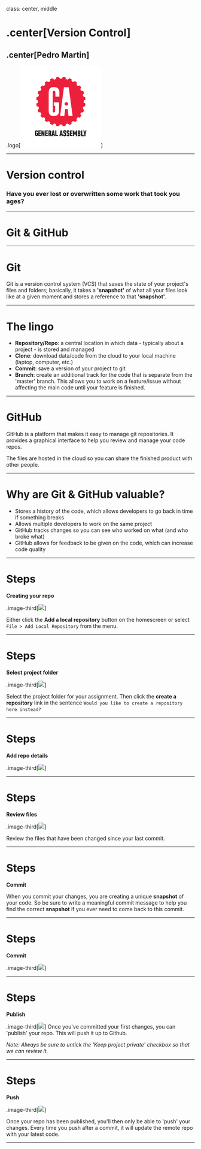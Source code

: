 class: center, middle

# .center[Version Control]

## .center[Pedro Martin]

.logo[![](../assets/ga.svg)]

---

# Version control

### Have you ever lost or overwritten some work that took you ages?

---

# Git & GitHub

---

# Git

Git is a version control system (VCS) that saves the state of your project's files and folders; basically, it takes a **'snapshot'** of what all your files look like at a given moment and stores a reference to that **'snapshot'**.

---

# The lingo

- **Repository/Repo**: a central location in which data - typically about a project - is stored and managed
- **Clone**: download data/code from the cloud to your local machine (laptop, computer, etc.)
- **Commit**: save a version of your project to git
- **Branch**: create an additional track for the code that is separate from the 'master' branch. This allows you to work on a feature/issue without affecting the main code until your feature is finished.

---

# GitHub

GitHub is a platform that makes it easy to manage git repositories. It provides a graphical interface to help you review and manage your code repos.

The files are hosted in the cloud so you can share the finished product with other people.

---

# Why are Git & GitHub valuable?

- Stores a history of the code, which allows developers to go back in time if something breaks
- Allows multiple developers to work on the same project
- GitHub tracks changes so you can see who worked on what (and who broke what)
- GitHub allows for feedback to be given on the code, which can increase code quality

---

# Steps

**Creating your repo**

.image-third[![](https://stooderrr.github.io/ga-fewd/dist/images/week-2/add-repo.png)]

Either click the **Add a local repository** button on the homescreen or select `File > Add Local Repository` from the menu.

---

# Steps

**Select project folder**

.image-third[![](https://stooderrr.github.io/ga-fewd/dist/images/week-2/select-project-folder.png)]

Select the project folder for your assignment. Then click the **create a repository** link in the sentence `Would you like to create a repository here instead?`

---

# Steps

**Add repo details**

.image-third[![](https://stooderrr.github.io/ga-fewd/dist/images/week-2/add-repo-details.png)]

---

# Steps

**Review files**

.image-third[![](https://stooderrr.github.io/ga-fewd/dist/images/week-2/review-changes.png)]

Review the files that have been changed since your last commit.

---

# Steps

**Commit**

When you commit your changes, you are creating a unique **snapshot** of your code. So be sure to write a meaningful commit message to help you find the correct **snapshot** if you ever need to come back to this commit.

---

# Steps

**Commit**

.image-third[![](https://stooderrr.github.io/ga-fewd/dist/images/week-2/commit-message.png)]

---

# Steps

**Publish**

.image-third[![](https://stooderrr.github.io/ga-fewd/dist/images/week-2/publish-repo.png)]
Once you've committed your first changes, you can 'publish' your repo. This will push it up to Github.

_Note: Always be sure to untick the 'Keep project private' checkbox so that we can review it._

---

# Steps

**Push**

.image-third[![](https://stooderrr.github.io/ga-fewd/dist/images/week-2/sync-repo.png)]

Once your repo has been published, you'll then only be able to 'push' your changes. Every time you push after a commit, it will update the remote repo with your latest code.

---
